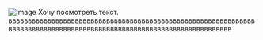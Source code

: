 ![image](https://github.com/user-attachments/assets/89c1161b-96ae-441d-ae63-f5db4857a809)
Хочу посмотреть текст. вввввввввввввввввввввввввввввввввввввввввввввввввввввввввввввввввввввввввввввввввввввввввввввввввввввввввввввввввввввввв
